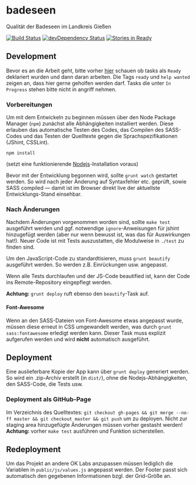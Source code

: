 badeseen
========

Qualität der Badeseen im Landkreis Gießen

[![Build Status](https://travis-ci.org/CodeForGiessen/badeseen.svg?branch=master)](https://travis-ci.org/CodeForGiessen/badeseen)
[![devDependency Status](https://david-dm.org/CodeForGiessen/badeseen/dev-status.svg?branch=master)](https://david-dm.org/CodeForGiessen/badeseen#info=devDependencies)
[![Stories in Ready](https://badge.waffle.io/CodeForGiessen/badeseen.png?label=ready&title=Ready)](https://waffle.io/CodeForGiessen/badeseen)

## Development
Bevor es an die Arbeit geht, bitte vorher [hier](https://waffle.io/CodeForGiessen/badeseen) schauen ob tasks als `Ready` deklariert wurden und dann daran arbeiten. Die Tags `ready` und `help wanted` zeigen an, dass hier gerne geholfen werden darf. Tasks die unter `In Progress` stehen bitte nicht in angriff nehmen.

### Vorbereitungen
Um mit dem Entwickeln zu beginnen müssen über den Node Package Manager (`npm`) zunächst alle Abhängigkeiten installiert werden. Diese erlauben das automatische Testen des Codes, das Compilen des SASS-Codes und das Testen der Quelltexte gegen die Sprachspezifikationen (JShint, CSSLint).

```
npm install
```
(setzt eine funktionierende [Nodejs](http://nodejs.org)-Installation voraus)

Bevor mit der Entwicklung begonnen wird, sollte `grunt watch` gestartet werden. So wird nach jeder Änderung auf Syntaxfehler etc. geprüft, sowie SASS compiled — damit ist im Browser direkt live der aktuellste Entwicklungs-Stand einsehbar.

### Nach Änderungen
Nachdem Änderungen vorgenommen worden sind, sollte `make test` ausgeführt werden und ggf. notwendige `ignore`-Anweisungen für jshint hinzugefügt werden (aber nur wenn bewusst ist, was das für Auswirkungen hat!). Neuer Code ist mit Tests auszustatten, die Modulweise in `./test` zu finden sind.

Um den JavaScript-Code zu standardtisieren, muss `grunt beautify` ausgeführt werden. So werden z.B. Einrückungen usw. angepasst.

Wenn alle Tests durchlaufen und der JS-Code beautified ist, kann der Code ins Remote-Repository eingepflegt werden.

**Achtung:** `grunt deploy` ruft ebenso den `beautify`-Task auf.

#### Font-Awesome
Wenn an den SASS-Dateien von Font-Awesome etwas angepasst wurde, müssen diese erneut in CSS umgewandelt werden, was durch `grunt sass:fontawesome` erledigt werden kann. Dieser Task muss explizit aufgerufen werden und wird **nicht** automatisch ausgeführt.

## Deployment
Eine auslieferbare Kopie der App kann über `grunt deploy` generiert werden. So wird ein .zip-Archiv erstellt (in `dist/`), ohne die Nodejs-Abhängigkeiten, den SASS-Code, die Tests usw.

### Deployment als GitHub-Page
Im Verzeichnis des Quelltextes: `git checkout gh-pages && git merge --no-ff master && git checkout master && git push` um zu deployen. Nicht zur staging area hinzugefügte Änderungen müssen vorher gestasht werden!
**Achtung:** vorher `make test` ausführen und Funktion sicherstellen.

## Redeployment
Um das Projekt an andere OK Labs anzupassen müssen lediglich die Variablen in `public/js/values.js` angepasst werden. Der Footer passt sich automatisch den gegebenen Informationen bzgl. der Grid-Größe an.